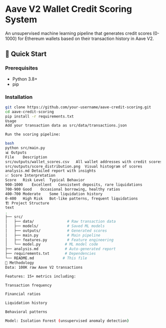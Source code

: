 # Aave V2 Wallet Credit Scoring System


An unsupervised machine learning pipeline that generates credit scores (0-1000) for Ethereum wallets based on their transaction history in Aave V2.

## 🚀 Quick Start

### Prerequisites
- Python 3.8+
- pip

### Installation
```bash
git clone https://github.com/your-username/aave-credit-scoring.git
cd aave-credit-scoring
pip install -r requirements.txt
Usage
Add your transaction data as src/data/transactions.json

Run the scoring pipeline:

bash
python src/main.py
📊 Outputs
File	Description
src/outputs/wallet_scores.csv	All wallet addresses with credit scores
src/outputs/score_distribution.png	Visual histogram of scores
analysis.md	Detailed report with insights
📈 Score Interpretation
Score	Risk Level	Typical Behavior
900-1000	Excellent	Consistent deposits, rare liquidations
700-900	Good	Occasional borrowing, healthy ratios
400-700	Moderate	Some liquidation history
0-400	High Risk	Bot-like patterns, frequent liquidations
🏗️ Project Structure
text
.
├── src/
│   ├── data/               # Raw transaction data
│   ├── models/             # Saved ML models
│   ├── outputs/            # Generated scores
│   ├── main.py             # Main pipeline
│   ├── features.py         # Feature engineering
│   └── model.py           # ML model code
├── analysis.md            # Auto-generated report
├── requirements.txt       # Dependencies
└── README.md             # This file
📝 Methodology
Data: 100K raw Aave V2 transactions

Features: 15+ metrics including:

Transaction frequency

Financial ratios

Liquidation history

Behavioral patterns

Model: Isolation Forest (unsupervised anomaly detection)
